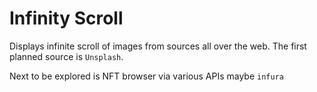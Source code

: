 # Infinity Scroll

Displays infinite scroll of images from sources all over the web. The first planned source is `Unsplash`.

Next to be explored is NFT browser via various APIs maybe `infura`